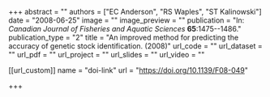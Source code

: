+++
abstract = "" 
authors = ["EC Anderson", "RS Waples", "ST Kalinowski"] 
date = "2008-06-25" 
image = "" 
image_preview = "" 
publication = "In: _Canadian Journal of Fisheries and Aquatic Sciences_ **65**:1475--1486." 
publication_type = "2" 
title = "An improved method for predicting the accuracy of genetic stock identification. (2008)" 
url_code = "" 
url_dataset = "" 
url_pdf = "" 
url_project = "" 
url_slides = "" 
url_video = "" 


[[url_custom]]
name = "doi-link"
url = "https://doi.org/10.1139/F08-049"

+++
